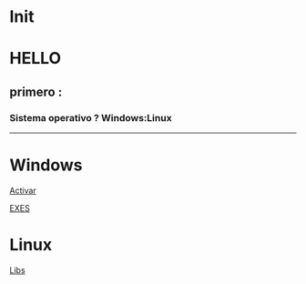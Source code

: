 # Init


# HELLO 

## primero :

### Sistema operativo ? Windows:Linux

---
# Windows

[Activar](https://github.com/Drubico)

[EXES](https://github.com/Drubico)

# Linux

[Libs](https://github.com/Drubico/Init/linux/intall/libs)

